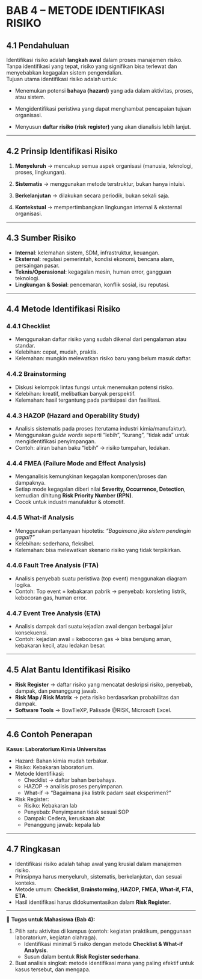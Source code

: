 # **BAB 4 – METODE IDENTIFIKASI RISIKO**

## 4.1 Pendahuluan
Identifikasi risiko adalah **langkah awal** dalam proses manajemen risiko. Tanpa identifikasi yang tepat, risiko yang signifikan bisa terlewat dan menyebabkan kegagalan sistem pengendalian.  
Tujuan utama identifikasi risiko adalah untuk:

- Menemukan potensi **bahaya (hazard)** yang ada dalam aktivitas, proses, atau sistem.  

- Mengidentifikasi peristiwa yang dapat menghambat pencapaian tujuan organisasi.    

- Menyusun **daftar risiko (risk register)** yang akan dianalisis lebih lanjut.    

---
## 4.2 Prinsip Identifikasi Risiko

1. **Menyeluruh** → mencakup semua aspek organisasi (manusia, teknologi, proses, lingkungan).   

2. **Sistematis** → menggunakan metode terstruktur, bukan hanya intuisi.    

3. **Berkelanjutan** → dilakukan secara periodik, bukan sekali saja.    

4. **Kontekstual** → mempertimbangkan lingkungan internal & eksternal organisasi.    

---
## 4.3 Sumber Risiko

- **Internal**: kelemahan sistem, SDM, infrastruktur, keuangan.    
- **Eksternal**: regulasi pemerintah, kondisi ekonomi, bencana alam, persaingan pasar.    
- **Teknis/Operasional**: kegagalan mesin, human error, gangguan teknologi.    
- **Lingkungan & Sosial**: pencemaran, konflik sosial, isu reputasi.

---
## 4.4 Metode Identifikasi Risiko
### 4.4.1 **Checklist**
- Menggunakan daftar risiko yang sudah dikenal dari pengalaman atau standar.   
- Kelebihan: cepat, mudah, praktis.    
- Kelemahan: mungkin melewatkan risiko baru yang belum masuk daftar.    
### 4.4.2 **Brainstorming**
- Diskusi kelompok lintas fungsi untuk menemukan potensi risiko.    
- Kelebihan: kreatif, melibatkan banyak perspektif.    
- Kelemahan: hasil tergantung pada partisipasi dan fasilitasi.   

### 4.4.3 **HAZOP (Hazard and Operability Study)**
- Analisis sistematis pada proses (terutama industri kimia/manufaktur).    
- Menggunakan _guide words_ seperti “lebih”, “kurang”, “tidak ada” untuk mengidentifikasi penyimpangan.    
- Contoh: aliran bahan baku “lebih” → risiko tumpahan, ledakan.   

### 4.4.4 **FMEA (Failure Mode and Effect Analysis)**
- Menganalisis kemungkinan kegagalan komponen/proses dan dampaknya.    
- Setiap mode kegagalan diberi nilai **Severity, Occurrence, Detection**, kemudian dihitung **Risk Priority Number (RPN)**.    
- Cocok untuk industri manufaktur & otomotif.    

### 4.4.5 **What-if Analysis**
- Menggunakan pertanyaan hipotetis: _“Bagaimana jika sistem pendingin gagal?”_    
- Kelebihan: sederhana, fleksibel.    
- Kelemahan: bisa melewatkan skenario risiko yang tidak terpikirkan.    

### 4.4.6 **Fault Tree Analysis (FTA)**
- Analisis penyebab suatu peristiwa (top event) menggunakan diagram logika.    
- Contoh: Top event = kebakaran pabrik → penyebab: korsleting listrik, kebocoran gas, human error.    

### 4.4.7 **Event Tree Analysis (ETA)**
- Analisis dampak dari suatu kejadian awal dengan berbagai jalur konsekuensi.    
- Contoh: kejadian awal = kebocoran gas → bisa berujung aman, kebakaran kecil, atau ledakan besar.    

---

## 4.5 Alat Bantu Identifikasi Risiko
- **Risk Register** → daftar risiko yang mencatat deskripsi risiko, penyebab, dampak, dan penanggung jawab.    
- **Risk Map / Risk Matrix** → peta risiko berdasarkan probabilitas dan dampak.    
- **Software Tools** → BowTieXP, Palisade @RISK, Microsoft Excel.    

---

## 4.6 Contoh Penerapan
**Kasus: Laboratorium Kimia Universitas**
- Hazard: Bahan kimia mudah terbakar.    
- Risiko: Kebakaran laboratorium.    
- Metode Identifikasi:    
    - Checklist → daftar bahan berbahaya.        
    - HAZOP → analisis proses penyimpanan.        
    - What-if → “Bagaimana jika listrik padam saat eksperimen?”        
- Risk Register:
	- Risiko: Kebakaran lab
	- Penyebab: Penyimpanan tidak sesuai SOP
	- Dampak: Cedera, keruskaan alat
	- Penanggung jawab: kepala lab

---

## 4.7 Ringkasan
- Identifikasi risiko adalah tahap awal yang krusial dalam manajemen risiko.    
- Prinsipnya harus menyeluruh, sistematis, berkelanjutan, dan sesuai konteks.    
- Metode umum: **Checklist, Brainstorming, HAZOP, FMEA, What-if, FTA, ETA**.    
- Hasil identifikasi harus didokumentasikan dalam **Risk Register**.    

---

📌 **Tugas untuk Mahasiswa (Bab 4):**

1. Pilih satu aktivitas di kampus (contoh: kegiatan praktikum, penggunaan laboratorium, kegiatan olahraga).    
    - Identifikasi minimal 5 risiko dengan metode **Checklist & What-if Analysis**.        
    - Susun dalam bentuk **Risk Register sederhana**.        
2. Buat analisis singkat: metode identifikasi mana yang paling efektif untuk kasus tersebut, dan mengapa.    
